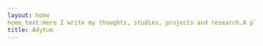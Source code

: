 ```yaml
---
layout: home
home_text:Here I write my thoughts, studies, projects and research.A place for comfort and contemplation.
title: Adytum
---
```

